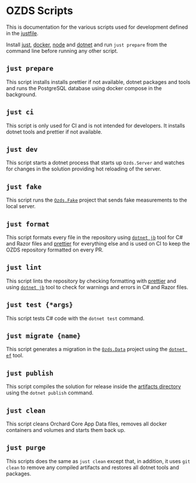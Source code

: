 # OZDS Scripts

This is documentation for the various scripts used for development defined in
the [justfile](justfile).

Install [just](https://github.com/casey/just#packages),
[docker](https://docs.docker.com/engine/install/),
[node](https://nodejs.org/en/download) and
[dotnet](https://github.com/dotnet/core/blob/main/release-notes/8.0/8.0.1/8.0.1.md?WT.mc_id=dotnet-35129-website)
and run `just prepare` from the command line before running any other script.

## `just prepare`

This script installs installs prettier if not available, dotnet packages and
tools and runs the PostgreSQL database using docker compose in the background.

## `just ci`

This script is only used for CI and is not intended for developers. It installs
dotnet tools and prettier if not available.

## `just dev`

This script starts a dotnet process that starts up `Ozds.Server` and watches for
changes in the solution providing hot reloading of the server.

## `just fake`

This script runs the [`Ozds.Fake`](scripts/Ozds.Fake) project that sends fake
measurements to the local server.

## `just format`

This script formats every file in the repository using
[`dotnet jb`](https://www.nuget.org/packages/JetBrains.ReSharper.GlobalTools)
tool for C# and Razor files and [prettier](https://prettier.io/) for everything
else and is used on CI to keep the OZDS repository formatted on every PR.

## `just lint`

This script lints the repository by checking formatting with
[prettier](https://prettier.io/) and using
[`dotnet jb`](https://www.nuget.org/packages/JetBrains.ReSharper.GlobalTools)
tool to check for warnings and errors in C# and Razor files.

## `just test {*args}`

This script tests C# code with the `dotnet test` command.

## `just migrate {name}`

This script generates a migration in the [`Ozds.Data`](src/Ozds.Data) project
using the [`dotnet ef`](https://www.nuget.org/packages/dotnet-ef) tool.

## `just publish`

This script compiles the solution for release inside the
[artifacts directory](artifacts) using the `dotnet publish` command.

## `just clean`

This script cleans Orchard Core App Data files, removes all docker containers
and volumes and starts them back up.

## `just purge`

This scripts does the same as `just clean` except that, in addition, it uses
`git clean` to remove any compiled artifacts and restores all dotnet tools and
packages.
